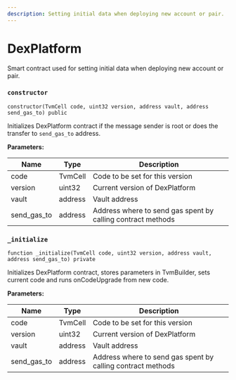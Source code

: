 ```yaml
---
description: Setting initial data when deploying new account or pair.
---
```


# DexPlatform

Smart contract used for setting initial data when deploying new account or pair.

### **`constructor`** 

```
constructor(TvmCell code, uint32 version, address vault, address send_gas_to) public
```

Initializes DexPlatform contract if the message sender is root or does the transfer to `send_gas_to` address. 

**Parameters:**

| Name        | Type     | Description                                                 |
|-------------|----------|-------------------------------------------------------------|
| code        | TvmCell  | Code to be set for this version                             |
| version     | uint32   | Current version of DexPlatform                              |
| vault       | address  | Vault address                                               |
| send_gas_to | address  | Address where to send gas spent by calling contract methods |

### **`_initialize`** 

```
function _initialize(TvmCell code, uint32 version, address vault, address send_gas_to) private
```

Initializes DexPlatform contract, stores parameters in TvmBuilder, sets current code and runs onCodeUpgrade from new code.

**Parameters:**

| Name        | Type     | Description                                                 |
|-------------|----------|-------------------------------------------------------------|
| code        | TvmCell  | Code to be set for this version                             |
| version     | uint32   | Current version of DexPlatform                              |
| vault       | address  | Vault address                                               |
| send_gas_to | address  | Address where to send gas spent by calling contract methods |

